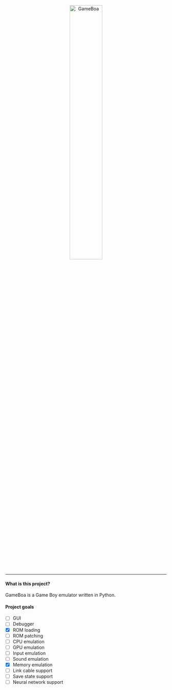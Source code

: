 <div align="center">
  <img src="./project/resources/gui/icons/icon.png" alt="GameBoa" width=45%>
</div>

---

#### What is this project?
GameBoa is a Game Boy emulator written in Python.

#### Project goals
- [ ] GUI
- [ ] Debugger
- [X] ROM loading
- [ ] ROM patching
- [ ] CPU emulation
- [ ] GPU emulation
- [ ] Input emulation
- [ ] Sound emulation
- [X] Memory emulation
- [ ] Link cable support
- [ ] Save state support
- [ ] Neural network support
